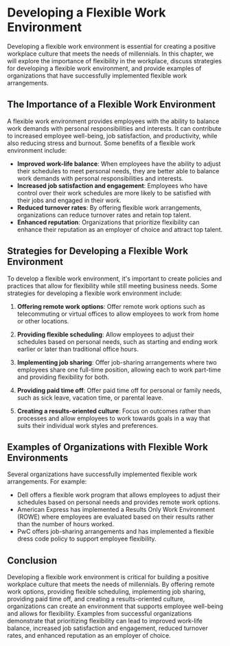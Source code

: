 Developing a Flexible Work Environment
=======================================================================================

Developing a flexible work environment is essential for creating a positive workplace culture that meets the needs of millennials. In this chapter, we will explore the importance of flexibility in the workplace, discuss strategies for developing a flexible work environment, and provide examples of organizations that have successfully implemented flexible work arrangements.

The Importance of a Flexible Work Environment
---------------------------------------------

A flexible work environment provides employees with the ability to balance work demands with personal responsibilities and interests. It can contribute to increased employee well-being, job satisfaction, and productivity, while also reducing stress and burnout. Some benefits of a flexible work environment include:

- **Improved work-life balance**: When employees have the ability to adjust their schedules to meet personal needs, they are better able to balance work demands with personal responsibilities and interests.
- **Increased job satisfaction and engagement**: Employees who have control over their work schedules are more likely to be satisfied with their jobs and engaged in their work.
- **Reduced turnover rates**: By offering flexible work arrangements, organizations can reduce turnover rates and retain top talent.
- **Enhanced reputation**: Organizations that prioritize flexibility can enhance their reputation as an employer of choice and attract top talent.

Strategies for Developing a Flexible Work Environment
-----------------------------------------------------

To develop a flexible work environment, it's important to create policies and practices that allow for flexibility while still meeting business needs. Some strategies for developing a flexible work environment include:

1. **Offering remote work options**: Offer remote work options such as telecommuting or virtual offices to allow employees to work from home or other locations.

2. **Providing flexible scheduling**: Allow employees to adjust their schedules based on personal needs, such as starting and ending work earlier or later than traditional office hours.

3. **Implementing job sharing**: Offer job-sharing arrangements where two employees share one full-time position, allowing each to work part-time and providing flexibility for both.

4. **Providing paid time off**: Offer paid time off for personal or family needs, such as sick leave, vacation time, or parental leave.

5. **Creating a results-oriented culture**: Focus on outcomes rather than processes and allow employees to work towards goals in a way that suits their individual work styles and preferences.

Examples of Organizations with Flexible Work Environments
---------------------------------------------------------

Several organizations have successfully implemented flexible work arrangements. For example:

- Dell offers a flexible work program that allows employees to adjust their schedules based on personal needs and provides remote work options.
- American Express has implemented a Results Only Work Environment (ROWE) where employees are evaluated based on their results rather than the number of hours worked.
- PwC offers job-sharing arrangements and has implemented a flexible dress code policy to support employee flexibility.

Conclusion
----------

Developing a flexible work environment is critical for building a positive workplace culture that meets the needs of millennials. By offering remote work options, providing flexible scheduling, implementing job sharing, providing paid time off, and creating a results-oriented culture, organizations can create an environment that supports employee well-being and allows for flexibility. Examples from successful organizations demonstrate that prioritizing flexibility can lead to improved work-life balance, increased job satisfaction and engagement, reduced turnover rates, and enhanced reputation as an employer of choice.
